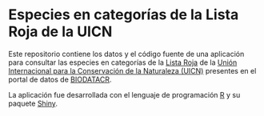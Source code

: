 # Especies en categorías de la Lista Roja de la UICN
Este repositorio contiene los datos y el código fuente de una aplicación para consultar las especies en categorías de la [Lista Roja](https://www.iucnredlist.org/es) de la [Unión Internacional para la Conservación de la Naturaleza (UICN)](https://www.iucn.org/es) presentes en el portal de datos de [BIODATACR](http://biodiversidad.go.cr/).

La aplicación fue desarrollada con el lenguaje de programación [R](https://www.r-project.org/) y su paquete [Shiny](https://shiny.rstudio.com/).
